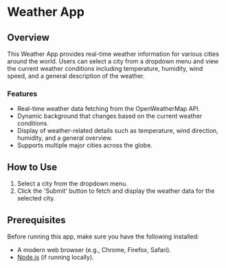 # Weather App

## Overview
This Weather App provides real-time weather information for various cities around the world. Users can select a city from a dropdown menu and view the current weather conditions including temperature, humidity, wind speed, and a general description of the weather.

### Features
- Real-time weather data fetching from the OpenWeatherMap API.
- Dynamic background that changes based on the current weather conditions.
- Display of weather-related details such as temperature, wind direction, humidity, and a general overview.
- Supports multiple major cities across the globe.

## How to Use
1. Select a city from the dropdown menu.
2. Click the 'Submit' button to fetch and display the weather data for the selected city.

## Prerequisites
Before running this app, make sure you have the following installed:
- A modern web browser (e.g., Chrome, Firefox, Safari).
- [Node.js](https://nodejs.org/) (if running locally).
